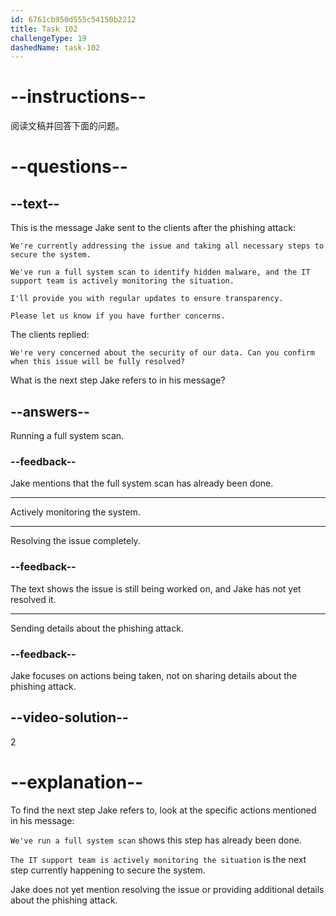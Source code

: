 ```yaml
---
id: 6761cb950d555c54150b2212
title: Task 102
challengeType: 19
dashedName: task-102
---
```


<!-- READING -->

# --instructions--

阅读文稿并回答下面的问题。

# --questions--

## --text--

This is the message Jake sent to the clients after the phishing attack:

`We're currently addressing the issue and taking all necessary steps to secure the system.`

`We've run a full system scan to identify hidden malware, and the IT support team is actively monitoring the situation.`

`I'll provide you with regular updates to ensure transparency.`

`Please let us know if you have further concerns.`

The clients replied:

`We're very concerned about the security of our data. Can you confirm when this issue will be fully resolved?`

What is the next step Jake refers to in his message?

## --answers--

Running a full system scan.

### --feedback--

Jake mentions that the full system scan has already been done.

---

Actively monitoring the system.

---

Resolving the issue completely.

### --feedback--

The text shows the issue is still being worked on, and Jake has not yet resolved it.

---

Sending details about the phishing attack.

### --feedback--

Jake focuses on actions being taken, not on sharing details about the phishing attack.

## --video-solution--

2

# --explanation--

To find the next step Jake refers to, look at the specific actions mentioned in his message:

`We've run a full system scan` shows this step has already been done.

`The IT support team is actively monitoring the situation` is the next step currently happening to secure the system.

Jake does not yet mention resolving the issue or providing additional details about the phishing attack.
